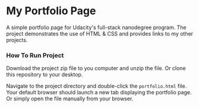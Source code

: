 # My Portfolio Page

A simple portfolio page for Udacity's full-stack nanodegree program. The project demonstrates the use of HTML & CSS and provides links to my other projects.

### How To Run Project

Download the project zip file to you computer and unzip the file. Or clone this repository to your desktop.

Navigate to the project directory and double-click the `portfolio.html` file.
Your default browser should launch a new tab displaying the portfolio page.
Or simply open the file manually from your browser. 